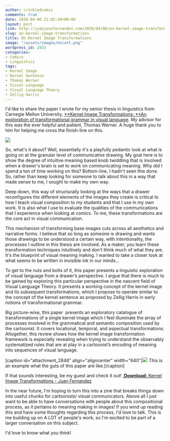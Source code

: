 ```yaml
---
author: crinkledcomix
comments: true
date: 2020-04-06 21:02:49+00:00
layout: post
link: http://juanjosefernandez.com/2020/04/06/on-kernel-image-transformations/
slug: on-kernel-image-transformations
title: On Kernel Image Transformations
image: "/assets/images/mscott.png" 
wordpress_id: 2833
categories:
- Comics
- Linguistics
tags:
- Kernel Image
- Kernel Sentence
- Thomas Werner
- Visual Language
- Visual Language Theory
- Zellig Harris
---
```


I'd like to share the paper I wrote for my senior thesis in linguistics from Carnegie Mellon University, [**Kernel Image Transformations: **An exploration of transformational grammar in visual language](https://fernandezjuanjose.files.wordpress.com/2020/04/thesis-juan-fernandez-kernel-image-transformations.pdf). My advisor for this was the ever helpful and patient, Thomas Werner. A huge thank you to him for helping me cross the finish-line on this.




[![](https://fernandezjuanjose.files.wordpress.com/2020/04/screen-shot-2020-04-06-at-4.34.31-pm.png)](https://fernandezjuanjose.files.wordpress.com/2020/04/screen-shot-2020-04-06-at-4.34.31-pm.png)






So, what's it about? Well, essentially it's a playfully pedantic look at what is going on at the granular level of communicative drawing. My goal here is to show the degree of intuitive meaning based knob twiddling that is involved when a drawer's brain is set to work on communicating meaning.
Why did I spend a ton of time working on this? Bottom-line, I hadn't seen this done. So, rather than keep looking for someone to talk about this in a way that made sense to me, I sought to make my own way.

Deep down, this way of structurally looking at the ways that a drawer reconfigures the different elements of the images they create is critical to how I teach visual composition to my students and that I use in my own work. It is also what I use to evaluate the qualities of the communications that I experience when looking at comics. To me, these transformations are the core act in visual communication.

This mechanism of transforming base images cuts across all aesthetics and narrative forms. I believe that so long as someone is drawing and wants those drawings to be understood a certain way, with intentionality, the processes I outline in this thesis are involved. As a maker, you learn these transformation techniques intuitively and don't think much of what they are. It's the blueprint of visual meaning making. I wanted to take a closer look at what seems to be written in invisible ink in our minds...

To get to the nuts and bolts of it, this paper presents a linguistic exploration of visual language from a drawer’s perspective. I argue that there is much to be gained by exploring this particular perspective in the nascent field of Visual Language Theory. It presents a working concept of the kernel image and its subsequent transformations, which I propose to operate similar to the concept of the kernel sentence as proposed by Zellig Harris in early notions of transformational grammar.

Big picture-wise, this paper  presents an exploratory catalogue of transformations of a single kernel image which I feel illuminate the array of processes involved in the grammatical and semantic composition used by the cartoonist.
It covers locational, temporal, and aspectual transformations. Altogether, this review shows how the kernel image transformation framework is especially revealing when trying to understand the observably systematized rules that are at play in a cartoonist’s encoding of meaning into sequences of visual language.











[caption id="attachment_2848" align="aligncenter" width="640"][![](https://fernandezjuanjose.files.wordpress.com/2020/04/screen-shot-2020-04-06-at-4.34.12-pm.png)](https://fernandezjuanjose.files.wordpress.com/2020/04/screen-shot-2020-04-06-at-4.34.12-pm.png) This is an example what the guts of this paper are like.[/caption]






If that sounds interesting, be my guest and check it out! [
**Download:** Kernel Image Transformations - Juan Fernandez](https://fernandezjuanjose.files.wordpress.com/2020/04/thesis-juan-fernandez-kernel-image-transformations.pdf)





In the near future, I'm hoping to turn this into a zine that breaks things down into useful chunks for cartoonists/ visual communicators. Above all I just want to be able to have conversations with people about this compositional process, as it pertains to meaning making in images! If you wind up reading this and have some thoughts regarding this process, I'd love to talk. This is me building up on A LOT of people's work, so I'm excited to be part of a larger conversation on this subject.

I'd love to know what you think!
